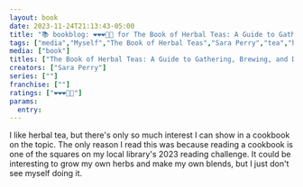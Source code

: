 ```yaml
---
layout: book
date: 2023-11-24T21:13:43-05:00
title: "📚 bookblog: ❤️❤️❤️🖤🖤 for The Book of Herbal Teas: A Guide to Gathering, Brewing, and Drinking, by Sara Perry"
tags: ["media","Myself","The Book of Herbal Teas","Sara Perry","tea","herbal tea"]
media: ["book"]
titles: ["The Book of Herbal Teas: A Guide to Gathering, Brewing, and Drinking"]
creators: ["Sara Perry"]
series: [""]
franchise: [""]
ratings: ["❤️❤️❤️🖤🖤"]
params:
  entry:
---
```


I like herbal tea, but there's only so much interest I can show in a cookbook on the topic. The only reason I read this was because reading a cookbook is one of the squares on my local library's 2023 reading challenge. It could be interesting to grow my own herbs and make my own blends, but I just don't see myself doing it.
